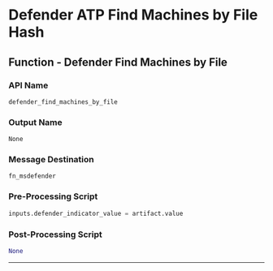 <!--
    DO NOT MANUALLY EDIT THIS FILE
    THIS FILE IS AUTOMATICALLY GENERATED WITH resilient-circuits codegen
-->

# Defender ATP Find Machines by File Hash

## Function - Defender Find Machines by File

### API Name
`defender_find_machines_by_file`

### Output Name
`None`

### Message Destination
`fn_msdefender`

### Pre-Processing Script
```python
inputs.defender_indicator_value = artifact.value
```

### Post-Processing Script
```python
None
```

---


